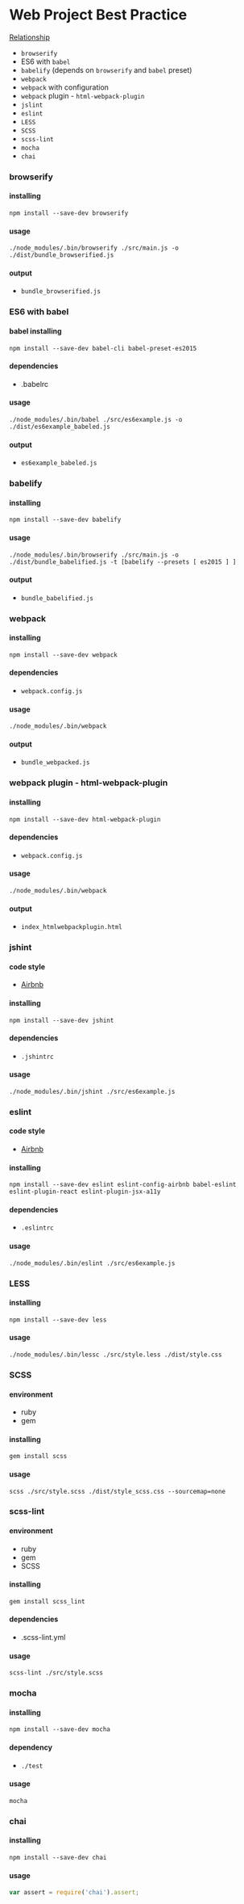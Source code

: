 # Web Project Best Practice

[Relationship](http://www.nomnoml.com/#view/%2F%2F%20Entities%0A%5Bbabel%5D%0A%5Bbabelify%5D%0A%5Bbrowserify%5D%0A%5Bwebpack%5D%0A%5Bwebpack%20with%20configuration%5D%0A%5Bhtml-webpack-plugin%5D%0A%5Bjshint%5D%0A%0A%2F%2F%20Relationship%0A%5Bbabelify%5D-%3E%5Bbabel%5D%0A%5Bbabelify%5D-%3E%5Bbrowserify%5D%0A%5Bhtml-webpack-plugin%5D-%3E%5Bwebpack%20with%20configuration%5D%0A%5Bwebpack%20with%20configuration%5D-%3E%5Bwebpack%5D)

- `browserify`
- ES6 with `babel`
- `babelify` (depends on `browserify` and `babel` preset)
- `webpack`
- `webpack` with configuration
- `webpack` plugin - `html-webpack-plugin`
- `jslint`
- `eslint`
- `LESS`
- `SCSS`
- `scss-lint`
- `mocha`
- `chai`

### browserify

#### installing

`npm install --save-dev browserify`

#### usage

`./node_modules/.bin/browserify ./src/main.js -o ./dist/bundle_browserified.js`

#### output

- `bundle_browserified.js`

### ES6 with babel

#### babel installing

`npm install --save-dev babel-cli babel-preset-es2015`

#### dependencies

- .babelrc

#### usage

`./node_modules/.bin/babel ./src/es6example.js -o ./dist/es6example_babeled.js`

#### output

- `es6example_babeled.js`

### babelify

#### installing

`npm install --save-dev babelify`

#### usage

`./node_modules/.bin/browserify ./src/main.js -o ./dist/bundle_babelified.js -t [babelify --presets [ es2015 ] ]`

#### output

- `bundle_babelified.js`

### webpack

#### installing

`npm install --save-dev webpack`

#### dependencies

- `webpack.config.js`

#### usage

`./node_modules/.bin/webpack`

#### output

- `bundle_webpacked.js`

### webpack plugin - html-webpack-plugin

#### installing

`npm install --save-dev html-webpack-plugin`

#### dependencies

- `webpack.config.js`

#### usage

`./node_modules/.bin/webpack`

#### output

- `index_htmlwebpackplugin.html`

### jshint

#### code style

- [Airbnb](https://github.com/airbnb/javascript)

#### installing

`npm install --save-dev jshint`

#### dependencies

- `.jshintrc`

#### usage

`./node_modules/.bin/jshint ./src/es6example.js`

### eslint

#### code style

- [Airbnb](https://github.com/airbnb/javascript)

#### installing

`npm install --save-dev eslint eslint-config-airbnb babel-eslint eslint-plugin-react eslint-plugin-jsx-a11y`

#### dependencies

- `.eslintrc`

#### usage

`./node_modules/.bin/eslint ./src/es6example.js`

### LESS

#### installing

`npm install --save-dev less`

#### usage

`./node_modules/.bin/lessc ./src/style.less ./dist/style.css`

### SCSS

#### environment
- ruby
- gem

#### installing

`gem install scss`

#### usage

`scss ./src/style.scss ./dist/style_scss.css --sourcemap=none`

### scss-lint

#### environment
- ruby
- gem
- SCSS

#### installing

 `gem install scss_lint`

#### dependencies

- .scss-lint.yml

#### usage

`scss-lint ./src/style.scss`

### mocha

#### installing

`npm install --save-dev mocha`

#### dependency

- `./test`

#### usage

`mocha`

### chai

#### installing

`npm install --save-dev chai`

#### usage

~~~ JavaScript
var assert = require('chai').assert;
~~~


